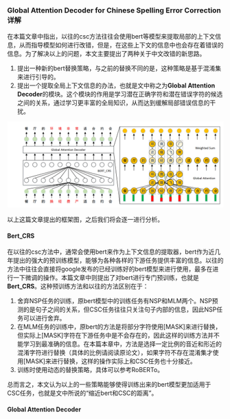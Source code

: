 ### Global Attention Decoder for Chinese Spelling Error Correction详解

在本篇文章中指出，以往的csc方法往往会使用bert等模型来提取局部的上下文信息，从而指导模型如何进行改错，但是，在这些上下文的信息中也会存在着错误的信息。为了解决以上的问题，本文主要提出了两种关于中文改错的新思路。

1. 提出一种新的bert替换策略，与之前的替换不同的是，这种策略是基于混淆集来进行引导的。
2. 提出一个提取全局上下文信息的办法，也就是文中称之为**Global Attention Decoder**的模块。这个模块的作用是学习潜在正确字符和潜在错误字符的候选之间的关系，通过学习更丰富的全局知识，从而达到缓解局部错误信息的干扰。


![global attention decoder的框架](../docs/global%20attention%20decoder.png)

以上这篇文章提出的框架图，之后我们将会逐一进行分析。

#### Bert_CRS

在以往的csc方法中，通常会使用bert来作为上下文信息的提取器，bert作为近几年提出的强大的预训练模型，能够为各种各样的下游任务提供丰富的信息。以往的方法中往往会直接将google发布的已经训练好的bert模型来进行使用，最多在进行一下微调的操作。本篇文章中则提出了对bert进行专门预训练，也就是**Bert_CRS**。这种预训练方法和以往的方法区别在于：

1. 舍弃NSP任务的训练，原bert模型中的训练任务有NSP和MLM两个。NSP预测的是句子之间的关系，但CSC任务往往只关注句子内部的信息，因此NSP任务可以进行舍弃。
2. 在MLM任务的训练中，原bert的方法是将部分字符使用[MASK]来进行替换，但实际上[MASK]字符在下游任务中是不会存在的，因此这样的训练方法并不能学习到最准确的信息。在本篇本章中，方法是选择一定比例的音近和形近的混淆字符进行替换（具体的比例请阅读原论文），如果字符不存在混淆集才使用[MASK]来进行替换，这样的操作实际上和CSC任务也十分接近。
3. 训练时使用动态的替换策略，具体可以参考RoBERTo。

总而言之，本文认为以上的一些策略能够使得训练出来的bert模型更加适用于CSC任务，也就是文中所说的“缩近bert和CSC的距离”。

#### Global Attention Decoder


